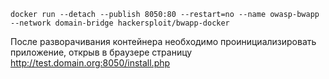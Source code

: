 ```
docker run --detach --publish 8050:80 --restart=no --name owasp-bwapp --network domain-bridge hackersploit/bwapp-docker
```
После разворачивания контейнера необходимо проинициализировать приложение, открыв в браузере страницу http://test.domain.org:8050/install.php
